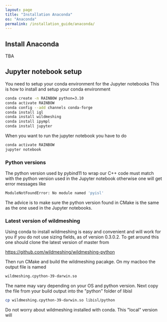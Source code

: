 ```yaml
---
layout: page
title: "Installation Anaconda"
os: "Anaconda"
permalink: /installation_guide/anaconda/
---
```

## Install Anaconda
TBA
## Jupyter notebook setup
You need to setup your conda environment for the Jupyter notebooks
This is how to install and setup your conda environment

```bash
conda create -n RAINBOW python=3.10
conda activate RAINBOW
conda config --add channels conda-forge
conda install igl
conda install wildmeshing
conda install ipympl
conda install jupyter
```

When you want to run the jupyter notebook you have to do

```bash
conda activate RAINBOW
jupyter notebook
```

### Python versions
The python version used by pybind11 to wrap our C++ code must match with the python version used in the Jupyter notebook otherwise one will get error messages like

```bash
ModuleNotFoundError: No module named 'pyisl'
```
The advice is to make sure the python version found in CMake is the same as the one used in the Jupyter notebooks.

### Latest version of wildmeshing 

Using conda to install wildmeshing is easy and convenient and will work for you if you do not use sizing fields, as of version 0.3.0.2. To get around this one should clone the latest version of master from

https://github.com/wildmeshing/wildmeshing-python

Then run CMake and build the wildmeshing pacakge. On my macboo the output file is named

```bash
wildmeshing.cpython-39-darwin.so
```

The name may vary depending on your OS and python version. Next copy the file from your build output into the "python" folder of libisl

```bash
cp wildmeshing.cpython-39-darwin.so libisl/python
```

Do not worry about wildmeshing installed with conda. This "local" version will